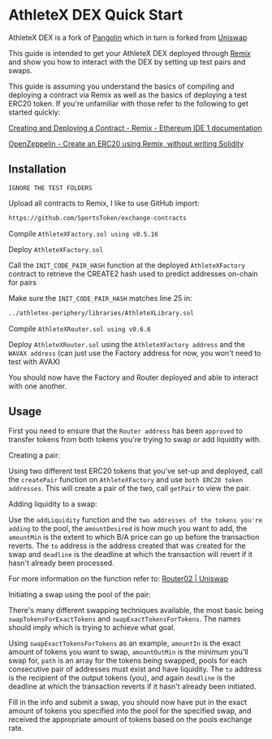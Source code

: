 # AthleteX DEX Quick Start

AthleteX DEX is a fork of [Pangolin](https://github.com/pangolindex/exchange-contracts) which in turn is forked from [Uniswap](https://github.com/Uniswap)

This guide is intended to get your AthleteX DEX deployed through [Remix](https://remix.ethereum.org/) and show you how to interact with the DEX by setting up test pairs and swaps.

This guide is assuming you understand the basics of compiling and deploying a contract via Remix as well as the basics of deploying a test ERC20 token. If you're unfamiliar with those refer to the following to get started quickly:

[Creating and Deploying a Contract - Remix - Ethereum IDE 1 documentation](https://remix-ide.readthedocs.io/en/latest/create_deploy.html)


[OpenZeppelin - Create an ERC20 using Remix, without writing Solidity](https://forum.openzeppelin.com/t/create-an-erc20-using-remix-without-writing-solidity/2908)


## Installation

``IGNORE THE TEST FOLDERS``

Upload all contracts to Remix, I like to use  GitHub import:

```bash
https://github.com/SportsToken/exchange-contracts
```

Compile `AthleteXFactory.sol using v0.5.16`

Deploy `AthleteXFactory.sol`

Call the `INIT_CODE_PAIR_HASH` function at the deployed `AthleteXFactory` contract to retrieve the CREATE2 hash used to predict addresses on-chain for pairs

Make sure the `INIT_CODE_PAIR_HASH` matches line 25 in:

```bash
../athletex-periphery/libraries/AthleteXLibrary.sol
```

Compile `AthleteXRouter.sol using v0.6.6`

Deploy `AthleteXRouter.sol` using the `AthleteXFactory address` and the `WAVAX address` (can just use the Factory address for now, you won't need to test with AVAX)

You should now have the Factory and Router deployed and able to interact with one another.

## Usage

First you need to ensure that the `Router address` has been `approved` to transfer tokens from both tokens you're trying to swap or add liquidity with.

Creating a pair:

Using two different test ERC20 tokens that you've set-up and deployed, call the `createPair` function on `AthleteXFactory` and use `both ERC20 token addresses`. This will create a pair of the two, call `getPair` to view the pair.

Adding liquidity to a swap:

Use the `addLiquidity` function and the `two addresses of the tokens you're adding` to the pool, the `amountDesired` is how much you want to add, the `amountMin` is the extent to which B/A price can go up before the transaction reverts. The `to` address is the address created that was created for the swap and `deadline` is the deadline at which the transaction will revert if it hasn't already been processed.

For more information on the function refer to: [Router02 | Uniswap](https://docs.uniswap.org/protocol/V2/reference/smart-contracts/router-02#addliquidity)

Initiating a swap using the pool of the pair:

There's many different swapping techniques available, the most basic being `swapTokensForExactTokens` and `swapExactTokensForTokens`. The names should imply which is trying to achieve what goal.

Using `swapExactTokensForTokens` as an example, `amountIn` is the exact amount of tokens you want to swap, `amountOutMin` is the minimum you'll swap for, `path` is an array for the tokens being swapped, pools for each consecutive pair of addresses must exist and have liquidity. The `to` address is the recipient of the output tokens (you), and again `deadline` is the deadline at which the transaction reverts if it hasn't already been initiated.

Fill in the info and submit a swap, you should now have put in the exact amount of tokens you specified into the pool for the specified swap, and received the appropriate amount of tokens based on the pools exchange rate.
